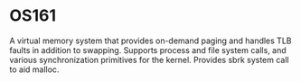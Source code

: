 # OS161
A virtual memory system that provides on-demand paging and handles TLB faults in addition to swapping.
Supports process and file system calls, and various synchronization primitives for the kernel.
Provides sbrk system call to aid malloc.
